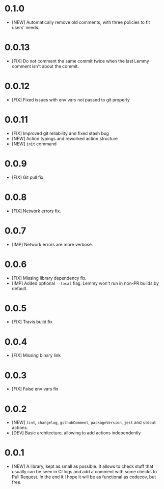 # 0.1.0

* [NEW] Automatically remove old comments, with three policies to fit users' needs.

# 0.0.13

* [FIX] Do not comment the same commit twice when the last Lemmy comment isn't about the commit.

# 0.0.12

* [FIX] Fixed issues with env vars not passed to git properly

# 0.0.11

* [FIX] Improved git reliability and fixed stash bug
* [NEW] Action typings and reworked action structure
* [NEW] `init` command

# 0.0.9

* [FIX] Git pull fix.

# 0.0.8

* [FIX] Network errors fix.

# 0.0.7

* [IMP] Network errors are more verbose.

# 0.0.6

* [FIX] Missing library dependency fix.
* [IMP] Added optional `--local` flag. Lemmy won't run in non-PR builds by default.

# 0.0.5

* [FIX] Travis build fix

# 0.0.4

* [FIX] Missing binary link

# 0.0.3

* [FIX] False env vars fix

# 0.0.2

* [NEW] `lint`, `changelog`, `githubComment`, `packageVersion`, `jest` and `stdout` actions.
* [DEV] Basic architecture, allowing to add actions independently

# 0.0.1

* [NEW] A library, kept as small as possible. It allows to check stuff that usually can be seen in CI logs and add a comment with some checks to Pull Request. In the end it I hope it will be as functional as codecov, but free.
